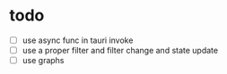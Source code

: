 # todo

- [ ] use async func in tauri invoke
- [ ] use a proper filter and filter change and state update
- [ ] use graphs
